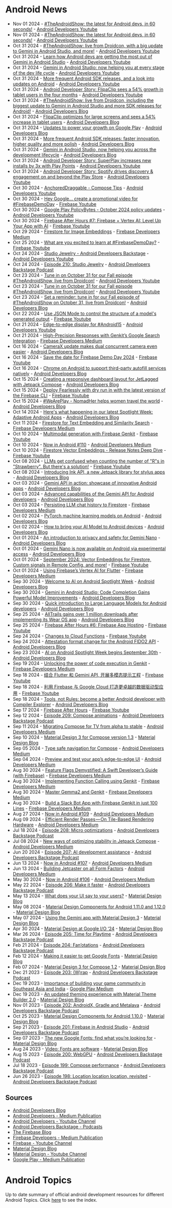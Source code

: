 # Android News

<!-- NEWS:START -->
- Nov 01 2024 - [#TheAndroidShow: the latest for Android devs, in 60 seconds!](https://www.youtube.com/watch?v=C3fsm_rj4QQ) - [Android Developers Youtube](https://www.youtube.com/c/AndroidDevelopers)
- Nov 01 2024 - [#TheAndroidShow: the latest for Android devs, in 60 seconds!](https://www.youtube.com/watch?v=QqbtL_grR3g) - [Android Developers Youtube](https://www.youtube.com/c/AndroidDevelopers)
- Oct 31 2024 - [#TheAndroidShow: live from Droidcon, with a big update to Gemini in Android Studio, and more!](https://www.youtube.com/watch?v=iKTgKGeTRzg) - [Android Developers Youtube](https://www.youtube.com/c/AndroidDevelopers)
- Oct 31 2024 - [Learn how Android devs are getting the most out of Gemini in Android Studio](https://www.youtube.com/watch?v=cmmlqsv3-5A) - [Android Developers Youtube](https://www.youtube.com/c/AndroidDevelopers)
- Oct 31 2024 - [Gemini in Android Studio: now helping you at every stage of the dev life cycle](https://www.youtube.com/watch?v=ZfIE-LATgH4) - [Android Developers Youtube](https://www.youtube.com/c/AndroidDevelopers)
- Oct 31 2024 - [More frequent Android SDK releases, and a look into updates on Android](https://www.youtube.com/watch?v=tU9-p4jME_w) - [Android Developers Youtube](https://www.youtube.com/c/AndroidDevelopers)
- Oct 31 2024 - [Android Developer Story: FlipaClip sees a 54% growth in tablet users in the four months](https://www.youtube.com/watch?v=MFULzlv3pWs) - [Android Developers Youtube](https://www.youtube.com/c/AndroidDevelopers)
- Oct 31 2024 - [#TheAndroidShow: live from Droidcon, including the biggest update to Gemini in Android Studio and more SDK releases for Android!](http://android-developers.googleblog.com/2024/10/tas-24-recap.html) - [Android Developers Blog](https://android-developers.googleblog.com/)
- Oct 31 2024 - [FlipaClip optimizes for large screens and sees a 54% increase in tablet users](http://android-developers.googleblog.com/2024/10/flipaclip-optimizes-for-tablets-and-stylus.html) - [Android Developers Blog](https://android-developers.googleblog.com/)
- Oct 31 2024 - [Updates to power your growth on Google Play](http://android-developers.googleblog.com/2024/10/whats-new-in-google-play.html) - [Android Developers Blog](https://android-developers.googleblog.com/)
- Oct 31 2024 - [More frequent Android SDK releases: faster innovation, higher quality and more polish](http://android-developers.googleblog.com/2024/10/android-sdk-release-update.html) - [Android Developers Blog](https://android-developers.googleblog.com/)
- Oct 31 2024 - [Gemini in Android Studio, now helping you across the development lifecycle](http://android-developers.googleblog.com/2024/10/whats-new-in-gemini-in-android.html) - [Android Developers Blog](https://android-developers.googleblog.com/)
- Oct 31 2024 - [Android Developer Story: SuperPlay increases new installs by 3x with Play Points](https://www.youtube.com/watch?v=e4tcT1WFRDM) - [Android Developers Youtube](https://www.youtube.com/c/AndroidDevelopers)
- Oct 31 2024 - [Android Developer Story: Spotify drives discovery & engagement on and beyond the Play Store](https://www.youtube.com/watch?v=peEbiF8PsT4) - [Android Developers Youtube](https://www.youtube.com/c/AndroidDevelopers)
- Oct 30 2024 - [AnchoredDraggable - Compose Tips](https://www.youtube.com/watch?v=JYtLy4V2x-A) - [Android Developers Youtube](https://www.youtube.com/c/AndroidDevelopers)
- Oct 30 2024 - [Hey Google… create a promotional video for #FirebaseDemoDay](https://www.youtube.com/watch?v=-6xWWHkfIRw) - [Firebase Youtube](https://www.youtube.com/user/Firebase)
- Oct 30 2024 - [Google Play PolicyBytes - October 2024 policy updates](https://www.youtube.com/watch?v=EhSIqbR2K-c) - [Android Developers Youtube](https://www.youtube.com/c/AndroidDevelopers)
- Oct 30 2024 - [Firebase After Hours #7: Firebase + Vertex AI: Level Up Your App with AI](https://www.youtube.com/watch?v=2YF3tXP0uho) - [Firebase Youtube](https://www.youtube.com/user/Firebase)
- Oct 29 2024 - [Firestore for Image Embeddings](https://medium.com/firebase-developers/firestore-for-image-embeddings-f3fa2a5a5058?source=rss----8e8b7dc6774d---4) - [Firebase Developers Medium](https://medium.com/firebase-developers)
- Oct 25 2024 - [What are you excited to learn at #FirebaseDemoDay?](https://www.youtube.com/watch?v=Q9UXPWo_1II) - [Firebase Youtube](https://www.youtube.com/user/Firebase)
- Oct 24 2024 - [Studio Jewelry - Android Developers Backstage](https://www.youtube.com/watch?v=HmjKmoct3Ws) - [Android Developers Youtube](https://www.youtube.com/c/AndroidDevelopers)
- Oct 24 2024 - [Episode 210: Studio Jewelry](http://adbackstage.libsyn.com/episode-210-studio-jewelry) - [Android Developers Backstage Podcast](https://adbackstage.libsyn.com/)
- Oct 23 2024 - [Tune in on October 31 for our Fall episode #TheAndroidShow, live from Droidcon!](https://www.youtube.com/watch?v=DQQH_H3mI-w) - [Android Developers Youtube](https://www.youtube.com/c/AndroidDevelopers)
- Oct 23 2024 - [Tune in on October 31 for our Fall episode #TheAndroidShow, live from Droidcon!](https://www.youtube.com/watch?v=m_Z_GW0vfWc) - [Android Developers Youtube](https://www.youtube.com/c/AndroidDevelopers)
- Oct 23 2024 - [Set a reminder: tune in for our Fall episode of #TheAndroidShow on October 31, live from Droidcon!](http://android-developers.googleblog.com/2024/10/tas-24-teaser.html) - [Android Developers Blog](https://android-developers.googleblog.com/)
- Oct 22 2024 - [Use JSON Mode to control the structure of a model's generated output](https://www.youtube.com/watch?v=LpfBxtCCkGM) - [Firebase Youtube](https://www.youtube.com/user/Firebase)
- Oct 21 2024 - [Edge-to-edge display for #Android15](https://www.youtube.com/watch?v=QyoL7QC5LHU) - [Android Developers Youtube](https://www.youtube.com/c/AndroidDevelopers)
- Oct 21 2024 - [High-Precision Responses with Genkit’s Google Search Integration](https://medium.com/firebase-developers/high-precision-responses-with-genkits-google-search-integration-7f142f5c9693?source=rss----8e8b7dc6774d---4) - [Firebase Developers Medium](https://medium.com/firebase-developers)
- Oct 16 2024 - [CameraX update makes dual concurrent camera even easier](http://android-developers.googleblog.com/2024/10/camerax-update-makes-dual-concurrent-camera-easier.html) - [Android Developers Blog](https://android-developers.googleblog.com/)
- Oct 16 2024 - [Save the date for Firebase Demo Day 2024](https://www.youtube.com/watch?v=MLyWo3AT4ZU) - [Firebase Youtube](https://www.youtube.com/user/Firebase)
- Oct 16 2024 - [Chrome on Android to support third-party autofill services natively](http://android-developers.googleblog.com/2024/10/chrome-3p-autofill-services.html) - [Android Developers Blog](https://android-developers.googleblog.com/)
- Oct 15 2024 - [Creating a responsive dashboard layout for JetLagged with Jetpack Compose](http://android-developers.googleblog.com/2024/10/creating-responsive-dashboard-layout-for-jetlagged-jetpack-compose.html) - [Android Developers Blog](https://android-developers.googleblog.com/)
- Oct 15 2024 - [Deploy Fearlessly with dry run in with the latest version of the Firebase CLI](https://www.youtube.com/watch?v=iuM_3RZ8RTE) - [Firebase Youtube](https://www.youtube.com/user/Firebase)
- Oct 15 2024 - [#WeArePlay - NomadHer helps women travel the world](http://android-developers.googleblog.com/2024/10/weareplay-nomadher-helps-women-travel-the-world.html) - [Android Developers Blog](https://android-developers.googleblog.com/)
- Oct 14 2024 - [Here's what happening in our latest Spotlight Week: Adaptive Android Apps](http://android-developers.googleblog.com/2024/10/adaptive-spotlight-week.html) - [Android Developers Blog](https://android-developers.googleblog.com/)
- Oct 11 2024 - [Firestore for Text Embedding and Similarity Search](https://medium.com/firebase-developers/firestore-for-text-embedding-and-similarity-search-d74acbc8d6f5?source=rss----8e8b7dc6774d---4) - [Firebase Developers Medium](https://medium.com/firebase-developers)
- Oct 10 2024 - [Multimodal generation with Firebase Genkit](https://www.youtube.com/watch?v=yDFd5AZhsIk) - [Firebase Youtube](https://www.youtube.com/user/Firebase)
- Oct 10 2024 - [Now in Android #110](https://medium.com/androiddevelopers/now-in-android-110-a8ae5802604f?source=rss----95b274b437c2---4) - [Android Developers Medium](https://medium.com/androiddevelopers)
- Oct 10 2024 - [Firestore Vector Embeddings - Release Notes Deep Dive](https://www.youtube.com/watch?v=3u7u4mNbYZI) - [Firebase Youtube](https://www.youtube.com/user/Firebase)
- Oct 08 2024 - [LLMs get confused when counting the number of "R"s in "Strawberry". But there's a solution!](https://www.youtube.com/watch?v=t2I2JDUivJs) - [Firebase Youtube](https://www.youtube.com/user/Firebase)
- Oct 08 2024 - [Introducing Ink API, a new Jetpack library for stylus apps](http://android-developers.googleblog.com/2024/10/introducing-ink-api-jetpack-library.html) - [Android Developers Blog](https://android-developers.googleblog.com/)
- Oct 03 2024 - [Gemini API in action: showcase of innovative Android apps](http://android-developers.googleblog.com/2024/10/gemini-api-showcase-of-innovative-android-apps.html) - [Android Developers Blog](https://android-developers.googleblog.com/)
- Oct 03 2024 - [Advanced capabilities of the Gemini API for Android developers](http://android-developers.googleblog.com/2024/10/advanced-capabilities-of-gemini-api-for-android-developers.html) - [Android Developers Blog](https://android-developers.googleblog.com/)
- Oct 03 2024 - [Persisting LLM chat history to Firestore](https://medium.com/firebase-developers/persisting-llm-chat-history-to-firestore-4e3716dd67fe?source=rss----8e8b7dc6774d---4) - [Firebase Developers Medium](https://medium.com/firebase-developers)
- Oct 02 2024 - [PyTorch machine learning models on Android](http://android-developers.googleblog.com/2024/10/pytorch-machine-learning-models-on-android.html) - [Android Developers Blog](https://android-developers.googleblog.com/)
- Oct 02 2024 - [How to bring your AI Model to Android devices](http://android-developers.googleblog.com/2024/10/bring-your-ai-model-to-android-devices.html) - [Android Developers Blog](https://android-developers.googleblog.com/)
- Oct 01 2024 - [An introduction to privacy and safety for Gemini Nano](http://android-developers.googleblog.com/2024/10/introduction-to-privacy-and-safety-gemini-nano.html) - [Android Developers Blog](https://android-developers.googleblog.com/)
- Oct 01 2024 - [Gemini Nano is now available on Android via experimental access](http://android-developers.googleblog.com/2024/10/gemini-nano-experimental-access-available-on-android.html) - [Android Developers Blog](https://android-developers.googleblog.com/)
- Oct 01 2024 - [September 2024: Vector Embeddings for Firestore, Custom signals in Remote Config, and more!](https://www.youtube.com/watch?v=kfXQXLlbszI) - [Firebase Youtube](https://www.youtube.com/user/Firebase)
- Oct 01 2024 - [Using Firebase’s Vertex AI for Flutter](https://medium.com/firebase-developers/using-firebases-vertex-ai-for-flutter-abdd85d1d1a8?source=rss----8e8b7dc6774d---4) - [Firebase Developers Medium](https://medium.com/firebase-developers)
- Sep 30 2024 - [Welcome to AI on Android Spotlight Week](http://android-developers.googleblog.com/2024/09/welcome-to-ai-on-android-spotlight-week.html) - [Android Developers Blog](https://android-developers.googleblog.com/)
- Sep 30 2024 - [Gemini in Android Studio: Code Completion Gains Powerful Model Improvements](http://android-developers.googleblog.com/2024/09/gemini-android-studio-code-completion-model-improvements.html) - [Android Developers Blog](https://android-developers.googleblog.com/)
- Sep 30 2024 - [Quick introduction to Large Language Models for Android developers](http://android-developers.googleblog.com/2024/09/introduction-to-large-language-models-for-android-developers.html) - [Android Developers Blog](https://android-developers.googleblog.com/)
- Sep 25 2024 - [AllTrails gains over 1 million downloads after implementing its Wear OS app](http://android-developers.googleblog.com/2024/09/alltrails-gains-over-1-million-downloads-wear-os-app.html) - [Android Developers Blog](https://android-developers.googleblog.com/)
- Sep 25 2024 - [Firebase After Hours #6: Firebase App Hosting](https://www.youtube.com/watch?v=KWQeElH4pSk) - [Firebase Youtube](https://www.youtube.com/user/Firebase)
- Sep 24 2024 - [Changes to Cloud Functions](https://www.youtube.com/watch?v=tz7wmnhC9fY) - [Firebase Youtube](https://www.youtube.com/user/Firebase)
- Sep 24 2024 - [Attestation format change for the Android FIDO2 API](http://android-developers.googleblog.com/2024/09/attestation-format-change-for-android-fido2-api.html) - [Android Developers Blog](https://android-developers.googleblog.com/)
- Sep 23 2024 - [AI on Android Spotlight Week begins September 30th](http://android-developers.googleblog.com/2024/09/ai-on-android-spotlight-week-.html) - [Android Developers Blog](https://android-developers.googleblog.com/)
- Sep 19 2024 - [Unlocking the power of code execution in Genkit](https://medium.com/firebase-developers/getting-started-with-code-execution-in-genkit-c5391b45b321?source=rss----8e8b7dc6774d---4) - [Firebase Developers Medium](https://medium.com/firebase-developers)
- Sep 18 2024 - [结合 Flutter 和 Gemini API, 开展多模态提示工程](https://www.youtube.com/watch?v=OjGyWju6KQI) - [Firebase Youtube](https://www.youtube.com/user/Firebase)
- Sep 18 2024 - [利用 Firebase 与 Google Cloud 打造更卓越的数据驱动型应用](https://www.youtube.com/watch?v=HZccOJfBn4U) - [Firebase Youtube](https://www.youtube.com/user/Firebase)
- Sep 18 2024 - [Tools, not Rules: become a better Android developer with Compiler Explorer](http://android-developers.googleblog.com/2024/09/become-better-android-developer-compiler-explorer.html) - [Android Developers Blog](https://android-developers.googleblog.com/)
- Sep 17 2024 - [Firebase After Hours](https://www.youtube.com/watch?v=8faDttbNQVg) - [Firebase Youtube](https://www.youtube.com/user/Firebase)
- Sep 12 2024 - [Episode 209: Compose animations](http://adbackstage.libsyn.com/episode-209-compose-animations) - [Android Developers Backstage Podcast](https://adbackstage.libsyn.com/)
- Sep 11 2024 - [Migrating Compose for TV from alpha to stable](https://medium.com/androiddevelopers/migrating-compose-for-tv-from-alpha-to-stable-b0074d6fd350?source=rss----95b274b437c2---4) - [Android Developers Medium](https://medium.com/androiddevelopers)
- Sep 10 2024 - [Material Design 3 for Compose version 1.3](https://material.io/blog/material-3-compose-1-3) - [Material Design Blog](https://material.io/blog)
- Sep 05 2024 - [Type safe navigation for Compose](https://medium.com/androiddevelopers/type-safe-navigation-for-compose-105325a97657?source=rss----95b274b437c2---4) - [Android Developers Medium](https://medium.com/androiddevelopers)
- Sep 04 2024 - [Preview and test your app’s edge-to-edge UI](https://medium.com/androiddevelopers/preview-and-test-your-apps-edge-to-edge-ui-da645c905d78?source=rss----95b274b437c2---4) - [Android Developers Medium](https://medium.com/androiddevelopers)
- Aug 30 2024 - [Feature Flags Demystified: A Swift Developer’s Guide (with Firebase)](https://medium.com/firebase-developers/implementing-ios-feature-flags-using-firebase-760a43afe863?source=rss----8e8b7dc6774d---4) - [Firebase Developers Medium](https://medium.com/firebase-developers)
- Aug 30 2024 - [Implementing Function Calling using Genkit](https://medium.com/firebase-developers/implementing-function-calling-using-genkit-0c03f6cb9179?source=rss----8e8b7dc6774d---4) - [Firebase Developers Medium](https://medium.com/firebase-developers)
- Aug 30 2024 - [Master Gemma2 and Genkit](https://medium.com/firebase-developers/how-to-develop-using-the-gemma2-model-in-genkit-085f22ce68f3?source=rss----8e8b7dc6774d---4) - [Firebase Developers Medium](https://medium.com/firebase-developers)
- Aug 30 2024 - [Build a Slack Bot App with Firebase Genkit in just 100 Lines](https://medium.com/firebase-developers/build-a-slack-bot-app-with-firebase-genkit-in-just-100-lines-71d4e49c9e08?source=rss----8e8b7dc6774d---4) - [Firebase Developers Medium](https://medium.com/firebase-developers)
- Aug 27 2024 - [Now in Android #109](https://medium.com/androiddevelopers/now-in-android-109-1dbf4e81b127?source=rss----95b274b437c2---4) - [Android Developers Medium](https://medium.com/androiddevelopers)
- Aug 09 2024 - [Efficient Render Passes — On Tile-Based Rendering Hardware](https://medium.com/androiddevelopers/efficient-render-passes-on-tile-based-rendering-hardware-621070158e40?source=rss----95b274b437c2---4) - [Android Developers Medium](https://medium.com/androiddevelopers)
- Jul 18 2024 - [Episode 208: Micro optimizations](http://adbackstage.libsyn.com/episode-208-micro-optimizations) - [Android Developers Backstage Podcast](https://adbackstage.libsyn.com/)
- Jul 08 2024 - [New ways of optimizing stability in Jetpack Compose](https://medium.com/androiddevelopers/new-ways-of-optimizing-stability-in-jetpack-compose-038106c283cc?source=rss----95b274b437c2---4) - [Android Developers Medium](https://medium.com/androiddevelopers)
- Jun 20 2024 - [Episode 207: AI development assistance](http://adbackstage.libsyn.com/episode-207-ai-development-assistance) - [Android Developers Backstage Podcast](https://adbackstage.libsyn.com/)
- Jun 13 2024 - [Now in Android #107](https://medium.com/androiddevelopers/now-in-android-107-d334239c7c5b?source=rss----95b274b437c2---4) - [Android Developers Medium](https://medium.com/androiddevelopers)
- Jun 13 2024 - [Building Jetcaster on all Form Factors](https://medium.com/androiddevelopers/building-jetcaster-on-all-form-factors-8e3418eeac13?source=rss----95b274b437c2---4) - [Android Developers Medium](https://medium.com/androiddevelopers)
- May 30 2024 - [Now in Android #106](https://medium.com/androiddevelopers/now-in-android-106-1b72759c5f0c?source=rss----95b274b437c2---4) - [Android Developers Medium](https://medium.com/androiddevelopers)
- May 22 2024 - [Episode 206: Make it faster](http://adbackstage.libsyn.com/episode-206-make-it-faster) - [Android Developers Backstage Podcast](https://adbackstage.libsyn.com/)
- May 13 2024 - [What does your UI say to your users?](https://material.io/blog/testing-material-3) - [Material Design Blog](https://material.io/blog)
- May 08 2024 - [Material Design Components for Android 1.11.0 and 1.12.0](https://material.io/blog/android-stable-release-1-12-0) - [Material Design Blog](https://material.io/blog)
- May 07 2024 - [Using the Gemini app with Material Design 3](https://material.io/blog/how-to-gemini-app-compose-material-design-3) - [Material Design Blog](https://material.io/blog)
- Apr 30 2024 - [Material Design at Google I/O ‘24](https://material.io/blog/google-io-2024) - [Material Design Blog](https://material.io/blog)
- Mar 26 2024 - [Episode 205: Time for Playtime](http://adbackstage.libsyn.com/episode-205-time-for-playtime) - [Android Developers Backstage Podcast](https://adbackstage.libsyn.com/)
- Feb 21 2024 - [Episode 204: Fan’otations](http://adbackstage.libsyn.com/episode-204-fanotations) - [Android Developers Backstage Podcast](https://adbackstage.libsyn.com/)
- Feb 12 2024 - [Making it easier to get Google Fonts](https://material.io/blog/get-google-fonts-update) - [Material Design Blog](https://material.io/blog)
- Feb 07 2024 - [Material Design 3 for Compose 1.2](https://material.io/blog/material-3-compose-1-2) - [Material Design Blog](https://material.io/blog)
- Dec 21 2023 - [Episode 203: (W)rap](http://adbackstage.libsyn.com/episode-203-wrap) - [Android Developers Backstage Podcast](https://adbackstage.libsyn.com/)
- Dec 19 2023 - [Importance of building your game community in Southeast Asia and India](https://medium.com/googleplaydev/importance-of-building-your-game-community-in-southeast-asia-and-india-dc3aaa65902a?source=rss----1f8baa23933d---4) - [Google Play Medium](https://medium.com/googleplaydev)
- Dec 19 2023 - [An updated theming experience with Material Theme Builder 2.0](https://material.io/blog/material-theme-builder-2-color-match) - [Material Design Blog](https://material.io/blog)
- Nov 01 2023 - [Episode 202: AndroidX, Gradle and Metalava](http://adbackstage.libsyn.com/episode-202-androidx-gradle-and-metalava) - [Android Developers Backstage Podcast](https://adbackstage.libsyn.com/)
- Oct 25 2023 - [Material Design Components for Android 1.10.0](https://material.io/blog/android-stable-release-1-10-0) - [Material Design Blog](https://material.io/blog)
- Sep 21 2023 - [Episode 201: Firebase in Android Studio](http://adbackstage.libsyn.com/episode-201-firebase-in-android-studio) - [Android Developers Backstage Podcast](https://adbackstage.libsyn.com/)
- Sep 07 2023 - [The new Google Fonts: find what you’re looking for](https://material.io/blog/2023-google-fonts-redesign) - [Material Design Blog](https://material.io/blog)
- Aug 24 2023 - [Video: Fonts are software](https://material.io/blog/fonts-are-software-video) - [Material Design Blog](https://material.io/blog)
- Aug 15 2023 - [Episode 200: WebGPU](http://adbackstage.libsyn.com/episode-200-webgpu) - [Android Developers Backstage Podcast](https://adbackstage.libsyn.com/)
- Jul 18 2023 - [Episode 199: Compose performance](http://adbackstage.libsyn.com/episode-199-compose-performance) - [Android Developers Backstage Podcast](https://adbackstage.libsyn.com/)
- Jun 26 2023 - [Episode 198: Location location location, revisited](http://adbackstage.libsyn.com/episode-198-location-location-location-revisited) - [Android Developers Backstage Podcast](https://adbackstage.libsyn.com/)<!-- NEWS:END -->

## Sources

* [Android Developers Blog](https://android-developers.googleblog.com/)
* [Android Developers - Medium Publication](https://medium.com/androiddevelopers)
* [Android Developers - Youtube Channel](https://www.youtube.com/c/AndroidDevelopers)
* [Android Developers Backstage - Podcasts](https://adbackstage.libsyn.com/)
* [The Firebase Blog](https://firebase.googleblog.com/)
* [Firebase Developers - Medium Publication](https://medium.com/firebase-developers)
* [Firebase - Youtube Channel](https://www.youtube.com/user/Firebase)
* [Material Design Blog](https://material.io/blog)
* [Material Design - Youtube Channel](https://www.youtube.com/c/MaterialDesign)
* [Google Play - Medium Publication](https://medium.com/googleplaydev)

# Android Topics
Up to date summary of official android development resources for different Android Topics. Click [here](https://androidtopicsindex.dipien.com/) to see the index.

